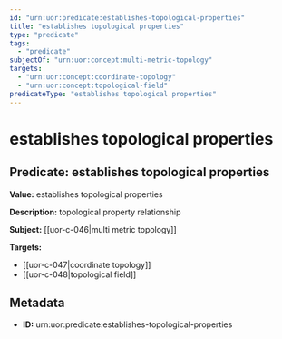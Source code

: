 ```yaml
---
id: "urn:uor:predicate:establishes-topological-properties"
title: "establishes topological properties"
type: "predicate"
tags:
  - "predicate"
subjectOf: "urn:uor:concept:multi-metric-topology"
targets:
  - "urn:uor:concept:coordinate-topology"
  - "urn:uor:concept:topological-field"
predicateType: "establishes topological properties"
---
```


# establishes topological properties

## Predicate: establishes topological properties

**Value:** establishes topological properties

**Description:** topological property relationship

**Subject:** [[uor-c-046|multi metric topology]]

**Targets:**

- [[uor-c-047|coordinate topology]]
- [[uor-c-048|topological field]]

## Metadata

- **ID:** urn:uor:predicate:establishes-topological-properties
